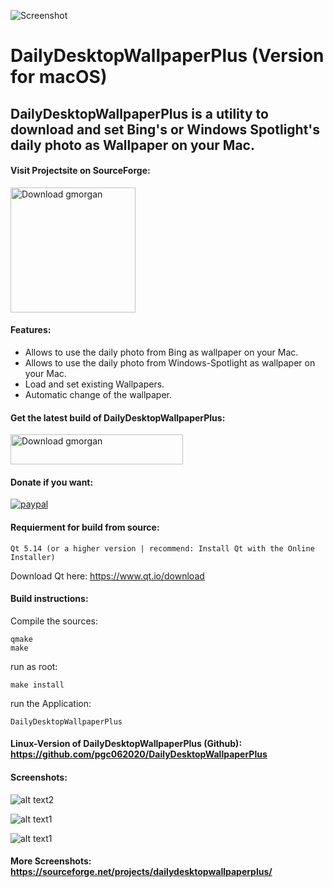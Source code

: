![Screenshot](https://github.com/pgc062020/DailyDesktopWallpaperPlus/blob/master/128.png)
# DailyDesktopWallpaperPlus (Version for macOS)

## DailyDesktopWallpaperPlus is a utility to download and set Bing's or Windows Spotlight's daily photo as Wallpaper on your Mac.

#### Visit Projectsite on SourceForge: 
<a href="https://sourceforge.net/projects/dailydesktopwallpaperplus/"><img alt="Download gmorgan" src="https://sourceforge.net/sflogo.php?type=17&group_id=96355" width=200></a>

#### Features:

 * Allows to use the daily photo from Bing as wallpaper on your Mac.
 * Allows to use the daily photo from Windows-Spotlight as wallpaper on your Mac.
 * Load and set existing Wallpapers.
 * Automatic change of the wallpaper.

#### Get the latest build of DailyDesktopWallpaperPlus:<br />
<a href="https://sourceforge.net/projects/dailydesktopwallpaperplus/files/latest/download"><img alt="Download gmorgan" src="https://a.fsdn.com/con/app/sf-download-button" width=276 height=48 srcset="https://a.fsdn.com/con/app/sf-download-button?button_size=2x 2x"></a>


#### Donate if you want:
<p>
  <a href="https://paypal.me/PGC1991">
      <img src="https://img.shields.io/badge/Donate-PayPal-green.svg" alt="paypal">
  </a>
</p>


#### Requierment for build from source: <br />
```
Qt 5.14 (or a higher version | recommend: Install Qt with the Online Installer)
```
Download Qt here: https://www.qt.io/download

#### Build instructions:

Compile the sources:
```
qmake
make
```
run as root:
``` 
make install
``` 
run the Application: 
``` 
DailyDesktopWallpaperPlus
``` 
#### Linux-Version of DailyDesktopWallpaperPlus (Github): https://github.com/pgc062020/DailyDesktopWallpaperPlus

#### Screenshots:
![alt text2](https://a.fsdn.com/con/app/proj/dailydesktopwallpaperplus/screenshots/app_macOS.jpg/max/max/1)

![alt text1](https://i.paste.pics/421dd9bcce2343cd10db1bba2d8dfcd5.png)

![alt text1](https://a.fsdn.com/con/app/proj/dailydesktopwallpaperplus/screenshots/Ohne%20Titel.jpg/max/max/1)

#### More Screenshots: https://sourceforge.net/projects/dailydesktopwallpaperplus/
